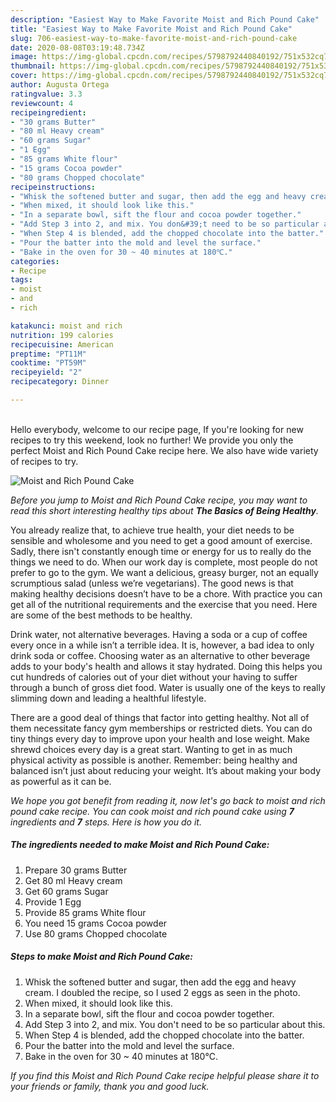 ```yaml
---
description: "Easiest Way to Make Favorite Moist and Rich Pound Cake"
title: "Easiest Way to Make Favorite Moist and Rich Pound Cake"
slug: 706-easiest-way-to-make-favorite-moist-and-rich-pound-cake
date: 2020-08-08T03:19:48.734Z
image: https://img-global.cpcdn.com/recipes/5798792440840192/751x532cq70/moist-and-rich-pound-cake-recipe-main-photo.jpg
thumbnail: https://img-global.cpcdn.com/recipes/5798792440840192/751x532cq70/moist-and-rich-pound-cake-recipe-main-photo.jpg
cover: https://img-global.cpcdn.com/recipes/5798792440840192/751x532cq70/moist-and-rich-pound-cake-recipe-main-photo.jpg
author: Augusta Ortega
ratingvalue: 3.3
reviewcount: 4
recipeingredient:
- "30 grams Butter"
- "80 ml Heavy cream"
- "60 grams Sugar"
- "1 Egg"
- "85 grams White flour"
- "15 grams Cocoa powder"
- "80 grams Chopped chocolate"
recipeinstructions:
- "Whisk the softened butter and sugar, then add the egg and heavy cream. I doubled the recipe, so I used 2 eggs as seen in the photo."
- "When mixed, it should look like this."
- "In a separate bowl, sift the flour and cocoa powder together."
- "Add Step 3 into 2, and mix. You don&#39;t need to be so particular about this."
- "When Step 4 is blended, add the chopped chocolate into the batter."
- "Pour the batter into the mold and level the surface."
- "Bake in the oven for 30 ~ 40 minutes at 180℃."
categories:
- Recipe
tags:
- moist
- and
- rich

katakunci: moist and rich 
nutrition: 199 calories
recipecuisine: American
preptime: "PT11M"
cooktime: "PT59M"
recipeyield: "2"
recipecategory: Dinner

---
```

<br>
Hello everybody, welcome to our recipe page, If you're looking for new recipes to try this weekend, look no further! We provide you only the perfect Moist and Rich Pound Cake recipe here. We also have wide variety of recipes to try.
<br>


![Moist and Rich Pound Cake](https://img-global.cpcdn.com/recipes/5798792440840192/751x532cq70/moist-and-rich-pound-cake-recipe-main-photo.jpg)

<i>Before you jump to Moist and Rich Pound Cake recipe, you may want to read this short interesting healthy tips about <strong>The Basics of Being Healthy</strong>.</i>

You already realize that, to achieve true health, your diet needs to be sensible and wholesome and you need to get a good amount of exercise. Sadly, there isn't constantly enough time or energy for us to really do the things we need to do. When our work day is complete, most people do not prefer to go to the gym. We want a delicious, greasy burger, not an equally scrumptious salad (unless we’re vegetarians). The good news is that making healthy decisions doesn’t have to be a chore. With practice you can get all of the nutritional requirements and the exercise that you need. Here are some of the best methods to be healthy.

Drink water, not alternative beverages. Having a soda or a cup of coffee every once in a while isn’t a terrible idea. It is, however, a bad idea to only drink soda or coffee. Choosing water as an alternative to other beverage adds to your body's health and allows it stay hydrated. Doing this helps you cut hundreds of calories out of your diet without your having to suffer through a bunch of gross diet food. Water is usually one of the keys to really slimming down and leading a healthful lifestyle.

There are a good deal of things that factor into getting healthy. Not all of them necessitate fancy gym memberships or restricted diets. You can do tiny things every day to improve upon your health and lose weight. Make shrewd choices every day is a great start. Wanting to get in as much physical activity as possible is another. Remember: being healthy and balanced isn’t just about reducing your weight. It’s about making your body as powerful as it can be. 


<i>We hope you got benefit from reading it, now let's go back to moist and rich pound cake recipe. You can cook moist and rich pound cake using <strong>7</strong> ingredients and <strong>7</strong> steps. Here is how you do it.
</i>

##### The ingredients needed to make Moist and Rich Pound Cake:

1. Prepare 30 grams Butter
1. Get 80 ml Heavy cream
1. Get 60 grams Sugar
1. Provide 1 Egg
1. Provide 85 grams White flour
1. You need 15 grams Cocoa powder
1. Use 80 grams Chopped chocolate


##### Steps to make Moist and Rich Pound Cake:

1. Whisk the softened butter and sugar, then add the egg and heavy cream. I doubled the recipe, so I used 2 eggs as seen in the photo.
1. When mixed, it should look like this.
1. In a separate bowl, sift the flour and cocoa powder together.
1. Add Step 3 into 2, and mix. You don&#39;t need to be so particular about this.
1. When Step 4 is blended, add the chopped chocolate into the batter.
1. Pour the batter into the mold and level the surface.
1. Bake in the oven for 30 ~ 40 minutes at 180℃.


<i>If you find this Moist and Rich Pound Cake recipe helpful please share it to your friends or family, thank you and good luck.</i>
